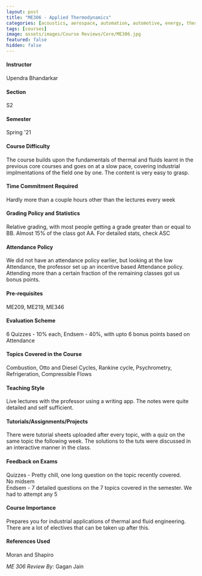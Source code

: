 ```yaml
---
layout: post
title: "ME306 - Applied Thermodynamics"
categories: [acoustics, aerospace, automation, automotive, energy, thermodynamics / heat transfer, ME]
tags: [courses]
image: assets/images/Course Reviews/Core/ME306.jpg
featured: false
hidden: false
---
```


#### Instructor
Upendra Bhandarkar

#### Section
S2

#### Semester
Spring '21

#### Course Difficulty
The course builds upon the fundamentals of thermal and fluids learnt in the previous core courses and goes on at a slow pace, covering industrial implmentations of the field one by one. The content is very easy to grasp.

#### Time Commitment Required
Hardly more than a couple hours other than the lectures every week

#### Grading Policy and Statistics
Relative grading, with most people getting a grade greater than or equal to BB. Almost 15% of the class got AA. For detailed stats, check ASC

#### Attendance Policy
We did not have an attendance policy earlier, but looking at the low Attendance, the professor set up an incentive based Attendance policy. Attending more than a certain fraction of the remaining classes got us bonus points.

#### Pre-requisites
ME209, ME219, ME346

#### Evaluation Scheme
6 Quizzes - 10% each, Endsem - 40%, with upto 6 bonus points based on Attendance

#### Topics Covered in the Course
Combustion, Otto and Diesel Cycles, Rankine cycle, Psychrometry, Refrigeration, Compressible Flows

#### Teaching Style
Live lectures with the professor using a writing app. The notes were quite detailed and self sufficient. 

#### Tutorials/Assignments/Projects
There were tutorial sheets uploaded after every topic, with a quiz on the same topic the following week. The solutions to the tuts were discussed in an interactive manner in the class.

#### Feedback on Exams
Quizzes - Pretty chill, one long question on the topic recently covered.  
No midsem  
Endsem - 7 detailed questions on the 7 topics covered in the semester. We had to attempt any 5

#### Course Importance
Prepares you for industrial applications of thermal and fluid engineering. There are a lot of electives that can be taken up after this.

#### References Used
Moran and Shapiro

*ME 306 Review By:* Gagan Jain